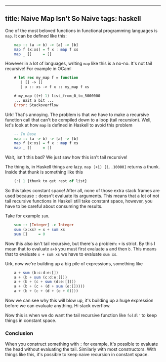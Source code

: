 ----
title: Naive Map Isn't So Naive
tags: haskell
----

One of the most beloved functions in functional programming languages is `map`. It can be defined like this:

``` haskell
    map :: (a -> b) -> [a] -> [b]
    map f (x:xs) = f x : map f xs
    map _ []     = []
```

However in a lot of languages, writing `map` like this is a no-no. It's not tail recursive! For example in OCaml

``` ocaml
    # let rec my_map f = function
       | [] -> []
       | x :: xs -> f x :: my_map f xs

    # my_map ((+) 1) list_from_0_to_5000000
    ... Wait a bit ...
    Error: Stackoverflow
```

Urk! That's annoying. The problem is that we have to make a recursive function call that can't be compiled down to
a loop (tail recursion). Well, let's look at how `map` is defined in Haskell to avoid this problem

``` haskell
    -- In Base
    map :: (a -> b) -> [a] -> [b]
    map f (x:xs) = f x : map f xs
    map _ []     = []
```

Wait, isn't this bad? We just saw how this isn't tail recursive!

The thing is, in Haskell things are lazy. `map (+1) [1..10000]` returns a thunk. Inside that thunk is something like this

``` haskell
    (:) 1 {thunk to get rest of list}
```

So this takes constant space! After all, none of those extra stack frames are used because `:` doesn't evaluate its arguments.
This means that a lot of not tail recursive functions in Haskell still take constant space, however, you have to be careful
about consuming the results.

Take for example `sum`.

``` haskell
    sum :: [Integer] -> Integer
    sum (x:xs) = x + sum xs
    sum []     = 0
```

Now this also isn't tail recursive, but there's a problem: `+` is strict. By this I mean that to evaluate `a+b`
you must first evaluate `a` and then `b`. This means that to evaluate `x + sum xs` we have to evaluate `sum xs`.

Urk, now we're building up a big pile of expressions, something like

``` haskell
    a + sum (b:c:d:e:[])
    a + (b + sum (c:d:e:[]))
    a + (b + (c + sum (d:e:[])))
    a + (b + (c + (d + sum (e:[]))))
    a + (b + (c + (d + (e + 0))))
```

Now we can see why this will blow up, it's building up a huge expression
before we can evaluate anything. Hi stack overflow.

Now this is when we do want the tail recursive function like `foldl'` to keep
things in constant space.

### Conclusion

When you construct something with `:` for example, it's possible
to evaluate the head without evaluating the tail. Similarly with most
constructors. With things like this, it's possible to keep naive recursion
in constant space.
